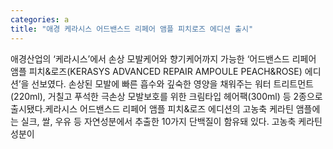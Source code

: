 ```yaml
---
categories: a
title: "애경 케라시스 어드밴스드 리페어 앰플 피치로즈 에디션 출시"
---
```

애경산업의 ‘케라시스’에서 손상 모발케어와 향기케어까지 가능한 ‘어드밴스드 리페어 앰플 피치&로즈(KERASYS ADVANCED REPAIR AMPOULE PEACH&ROSE) 에디션’을 선보였다. 손상된 모발에 빠른 흡수와 깊숙한 영양을 채워주는 워터 트리트먼트(220ml), 거칠고 푸석한 극손상 모발보호를 위한 크림타입 헤어팩(300ml) 등 2종으로 출시됐다.케라시스 어드밴스드 리페어 앰플 피치&로즈 에디션의 고농축 케라틴 앰플에는 실크, 쌀, 우유 등 자연성분에서 추출한 10가지 단백질이 함유돼 있다. 고농축 케라틴 성분이